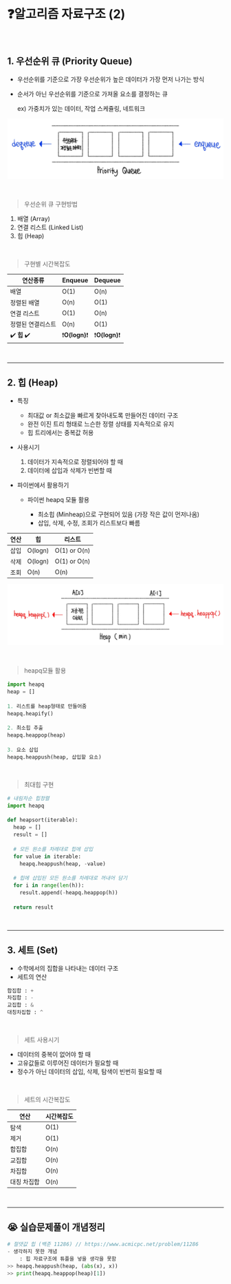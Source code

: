 # ❓알고리즘 자료구조 (2)

​    

## 1.  우선순위 큐 (Priority Queue)

- 우선순위를 기준으로 가장 우선순위가 높은 데이터가 가장 먼저 나가는 방식

- 순서가 아닌 우선순위를 기준으로 가져올 요소를 결정하는 큐

  ex) 가중치가 있는 데이터, 작업 스케쥴링, 네트워크

![우선순위큐](자료구조(우선순위큐,최소힙,세트).assets/우선순위큐.jpg)

​    

> 우선순위 큐 구현방법

1. 배열 (Array)
2. 연결 리스트 (Linked List)
3. 힙 (Heap)

​    

> 구현별 시간복잡도

| 연산종류          | Enqueue       | Dequeue       |
| ----------------- | ------------- | ------------- |
| 배열              | O(1)          | O(n)          |
| 정렬된 배열       | O(n)          | O(1)          |
| 연결 리스트       | O(1)          | O(n)          |
| 정렬된 연결리스트 | O(n)          | O(1)          |
| ✔️ __힙__ ✔️        | ❗__O(logn)__❗ | ❗__O(logn)__❗ |

​    

---

## 2. 힙 (Heap)

- 특징
  - 최대값 or 최소값을 빠르게 찾아내도록 만들어진 데이터 구조
  - 완전 이진 트리 형태로 느슨한 정렬 상태를 지속적으로 유지
  - 힙 트리에서는 중복값 허용
- 사용시기
  1. 데이터가 지속적으로 정렬되어야 할 때
  2. 데이터에 삽입과 삭제가 빈번할 때
- 파이썬에서 활용하기

  - 파이썬 heapq 모듈 활용

    - 최소힙 (Minheap)으로 구현되어 있음 (가장 작은 값이 먼저나옴)
    - 삽입, 삭제, 수정, 조회가 리스트보다 빠름


| 연산 | 힙      | 리스트       |
| ---- | ------- | ------------ |
| 삽입 | O(logn) | O(1) or O(n) |
| 삭제 | O(logn) | O(1) or O(n) |
| 조회 | O(n)    | O(n)         |

![힙](자료구조(우선순위큐,최소힙,세트).assets/힙.jpg)

​    

> heapq모듈 활용

```python
import heapq
heap = []

1. 리스트를 heap형태로 만들어줌
heapq.heapify()

2. 최소힙 추출
heapq.heappop(heap)

3. 요소 삽입
heapq.heappush(heap, 삽입할 요소)
```

​    

> 최대힙 구현

```python
# 내림차순 힙정렬
import heapq

def heapsort(iterable):
  heap = []
  result = []
  
  # 모든 원소를 차례대로 힙에 삽입
  for value in iterable:
    heapq.heappush(heap, -value)
  
  # 힙에 삽입된 모든 원소를 차례대로 꺼내어 담기
  for i in range(len(h)):
    result.append(-heapq.heappop(h))
  
  return result
```

​    

---

## 3. 세트 (Set)

- 수학에서의 집합을 나타내는 데이터 구조
- 세트의 연산

```python
합집합 : +
차집합 : -
교집합 : &
대칭차집합 : ^
```

​    

> 세트 사용시기

- 데이터의 중복이 없어야 할 때
- 고유값들로 이루어진 데이터가 필요할 때
- 정수가 아닌 데이터의 삽입, 삭제, 탐색이 빈번히 필요할 때

​    

> 세트의 시간복잡도

| 연산        | 시간복잡도 |
| ----------- | ---------- |
| 탐색        | O(1)       |
| 제거        | O(1)       |
| 합집합      | O(n)       |
| 교집합      | O(n)       |
| 차집합      | O(n)       |
| 대칭 차집합 | O(n)       |

​    

---

## 😭 실습문제풀이 개념정리

```python
# 절댓값 힙 (백준 11286) // https://www.acmicpc.net/problem/11286
- 생각하지 못한 개념
	: 힙 자료구조에 튜플을 넣을 생각을 못함
>> heapq.heappush(heap, (abs(x), x))
>> print(heapq.heappop(heap)[1])
```

